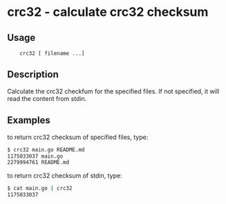 crc32 - calculate crc32 checksum
================================

## Usage
```
	crc32 [ filename ...]
```

## Description

Calculate the crc32 checkfum for the specified files. If not specified, it will
read the content from stdin.

## Examples
to return crc32 checksum of specified files, type:
```sh
$ crc32 main.go README.md
1175033037 main.go
2279994761 README.md
```
to return crc32 checksum of stdin, type:

```sh
$ cat main.go | crc32
1175033037
```
